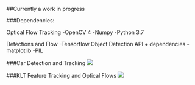 ##Currently a work in progress

###Dependencies:

Optical Flow Tracking
-OpenCV 4
-Numpy
-Python 3.7

Detections and Flow
-Tensorflow Object Detection API + dependencies
-matplotlib
-PIL

###Car Detection and Tracking
![](examples/sc1.gif)

###KLT Feature Tracking and Optical Flows
![](examples/sc3.gif)
